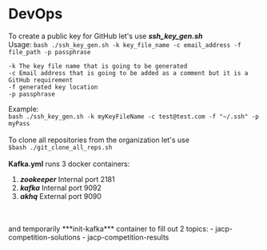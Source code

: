 # DevOps

To create a public key for GitHub let's use ***ssh_key_gen.sh***<br>
Usage: `bash ./ssh_key_gen.sh -k key_file_name -c email_address -f file_path -p passphrase`

	-k The key file name that is going to be generated
	-c Email address that is going to be added as a comment but it is a GitHub requirement
	-f generated key location
	-p passphrase

Example:<br>
`bash ./ssh_key_gen.sh -k myKeyFileName -c test@test.com -f "~/.ssh" -p myPass`
<br>
<br>
To clone all repositories from the organization let's use<br>
`$bash ./git_clone_all_reps.sh`
<br>
<br>
**Kafka.yml** runs 3 docker containers:
1. ***zookeeper*** Internal port 2181
2. ***kafka*** Internal port 9092
3. ***akhq*** External port 9090
<br>
<br>
and temporarily ***init-kafka*** container to fill out 2 topics:
- jacp-competition-solutions
- jacp-competition-results
<br>

